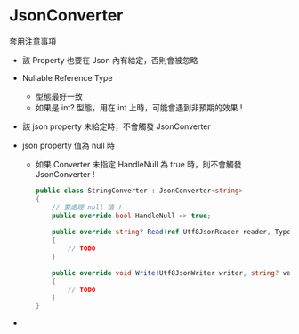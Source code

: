 # JsonConverter

套用注意事項

- 該 Property 也要在 Json 內有給定，否則會被忽略
- Nullable Reference Type
  - 型態最好一致
  - 如果是 int? 型態，用在 int 上時，可能會遇到非預期的效果 !
- 該 json property 未給定時，不會觸發 JsonConverter
- json property 值為 null 時
  - 如果 Converter 未指定 HandleNull 為 true 時，則不會觸發 JsonConverter !
  
    ```cs
    public class StringConverter : JsonConverter<string>
    {
        // 要處理 null 值 !
        public override bool HandleNull => true;
        
        public override string? Read(ref Utf8JsonReader reader, Type typeToConvert, JsonSerializerOptions options)
        {
            // TODO
        }

        public override void Write(Utf8JsonWriter writer, string? value, JsonSerializerOptions options)
        {
            // TODO
        }
    }
    ```

- 